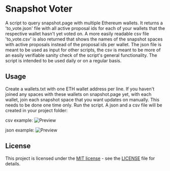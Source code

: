 # Snapshot Voter


A script to query snapshot.page with multiple Ethereum wallets. It returns a 'to_vote.json'
file with all active proposal ids for each of your wallets that the respective wallet hasn't
yet voted on.
A more easily readable csv file 'to_vote.csv' is also returned that shows the names of
the snapshot spaces with active proposals instead of the proposal ids per wallet.
The json file is meant to be used as input for other scripts, the csv is meant to be
more of an easily verifiable sanity check of the script's general functionality.
The script is intended to be used daily or on a regular basis.


## Usage

Create a wallets.txt with one ETH wallet address per line.
If you haven't joined any spaces with these wallets on snapshot.page yet,
with each wallet, join each snapshot space that you want updates on manually.
This needs to be done one time only.
Run the script.
A json and a csv file will be created in your project folder:

csv example:
![Preview](https://github.com/al-matty/snapshot-voter/blob/main/csv_example.png)

json example:
![Preview](https://github.com/al-matty/snapshot-voter/blob/main/json_example.png)

## License

This project is licensed under the [MIT license](https://github.com/al-matty/telegram-merch-bot/blob/main/LICENSE) - see the [LICENSE](https://github.com/al-matty/snapshot-voter/blob/main/LICENSE) file for details.
